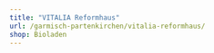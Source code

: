 ```yaml
---
title: "VITALIA Reformhaus"
url: /garmisch-partenkirchen/vitalia-reformhaus/
shop: Bioladen
---
```

